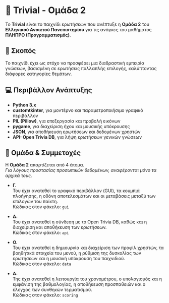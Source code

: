 # 🧠 Trivial - Ομάδα 2

Το **Trivial** είναι το παιχνίδι ερωτήσεων που ανέπτυξε η **Ομάδα 2** του **Ελληνικού Ανοικτού Πανεπιστημίου** για τις ανάγκες του μαθήματος **ΠΛΗΠΡΟ (Προγραμματισμός)**.

## 🎯 Σκοπός

Το παιχνίδι έχει ως στόχο να προσφέρει μια διαδραστική εμπειρία γνώσεων, βασισμένη σε ερωτήσεις πολλαπλής επιλογής, καλύπτοντας διάφορες κατηγορίες θεμάτων.

## 💻 Περιβάλλον Ανάπτυξης

- **Python 3.x**
- **customtkinter**, για μοντέρνο και παραμετροποιήσιμο γραφικό περιβάλλον
- **PIL (Pillow)**, για επεξεργασία και προβολή εικόνων
- **pygame**, για διαχείριση ήχου και μουσικής υπόκρουσης
- **JSON**, για αποθήκευση ερωτήσεων και δεδομένων χρηστών
- **API: Open Trivia DB**, για λήψη ερωτήσεων γενικών γνώσεων

## 👥 Ομάδα & Συμμετοχές

Η **Ομάδα 2** απαρτίζεται από 4 άτομα.  
*Για λόγους προστασίας προσωπικών δεδομένων, αναφέρονται μόνο τα αρχικά τους.*

- **Γ.**  
  Του έχει ανατεθεί το γραφικό περιβάλλον (GUI), τα κουμπιά πλοήγησης, η οθόνη αποτελεσμάτων και οι μεταβάσεις μεταξύ των επιλογών του παίκτη.  
  Κώδικας στον φάκελο: `gui`

- **Δ.**  
  Του έχει ανατεθεί η σύνδεση με το Open Trivia DB, καθώς και η διαχείριση και αποθήκευση των ερωτήσεων.  
  Κώδικας στον φάκελο: `api`

- **Ο.**  
  Του έχει ανατεθεί η δημιουργία και διαχείριση των προφίλ χρηστών, τα βοηθητικά στοιχεία του μενού, η ρύθμιση της δυσκολίας των ερωτήσεων και η μουσική υπόκρουση του παιχνιδιού.  
  Κώδικας στον φάκελο: `data`

- **Α.**  
  Της έχει ανατεθεί η λειτουργία του χρονομέτρου, ο υπολογισμός και η εμφάνιση της βαθμολογίας, η αποθήκευση προσπαθειών και ο έλεγχος των συνθηκών τερματισμού.  
  Κώδικας στον φάκελο: `scoring`

